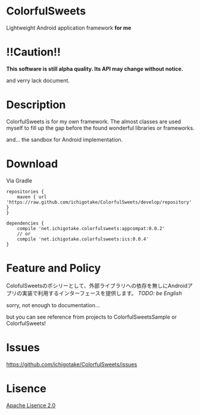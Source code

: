 ColorfulSweets
==============

Lightweight Android application framework **for me**


!!Caution!!
==========

__This software is still alpha quality. Its API may change without notice.__

and verry lack document.

Description
==========

ColorfulSweets is for my own framework. The almost classes are used myself to fill up the gap before the found wonderful libraries or frameworks.

and... the sandbox for Android implementation.

Download
=========

Via Gradle

```
repositories {
    maven { url 'https://raw.github.com/ichigotake/ColorfulSweets/develop/repository' }
}

dependencies {
    compile 'net.ichigotake.colorfulsweets:appcompat:0.0.2'
    // or
    compile 'net.ichigotake.colorfulsweets:ics:0.0.4'
}
```

Feature and Policy
==========

ColofulSweetsのポシリーとして、外部ライブラリへの依存を無しにAndroidアプリの実装で利用するインターフェースを提供します。 *TODO: be English*

sorry, not enough to documentation...

but you can see reference from projects to ColorfulSweetsSample or ColorfulSweets!


Issues
==========

https://github.com/ichigotake/ColorfulSweets/issues


Lisence
==========

[Apache Lisence 2.0](http://www.apache.org/licenses/LICENSE-2.0)
